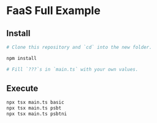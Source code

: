 # FaaS Full Example

## Install
```bash
# Clone this repository and `cd` into the new folder.

npm install

# Fill `???`s in `main.ts` with your own values.
```

## Execute
```bash
npx tsx main.ts basic
npx tsx main.ts psbt
npx tsx main.ts psbtni
```
